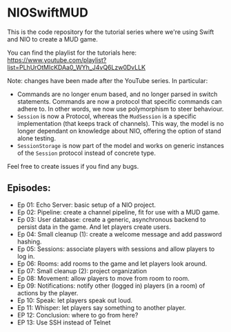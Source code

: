 # NIOSwiftMUD

This is the code repository for the tutorial series where we're using Swift and NIO to create a MUD game.

You can find the playlist for the tutorials here: https://www.youtube.com/playlist?list=PLhUrOtMlcKDAa0_WYh_J4vQ6Lzw0DvLLK 

Note: changes have been made after the YouTube series. In particular:
* Commands are no longer enum based, and no longer parsed in switch statements. Commands are now a protocol that specific commands can adhere to. In other words, we now use polymorphism to steer behaviour.
* `Session` is now a Protocol, whereas the `MudSession` is a specific implementation (that keeps track of channels). This way, the model is no longer dependant on knowledge about NIO, offering the option of stand alone testing.
* `SessionStorage` is now part of the model and works on generic instances of the `Session` protocol instead of concrete type.   

Feel free to create issues if you find any bugs.

## Episodes:

* Ep 01: Echo Server: basic setup of a NIO project.
* Ep 02: Pipeline: create a channel pipeline, fit for use with a MUD game.
* Ep 03: User database: create a generic, asynchronous backend to persist data in the game. And let players create users.
* Ep 04: Small cleanup (1): create a welcome message and add password hashing.
* Ep 05: Sessions: associate players with sessions and allow players to log in.
* Ep 06: Rooms: add rooms to the game and let players look around.
* Ep 07: Small cleanup (2): project organization
* Ep 08: Movement: allow players to move from room to room.
* Ep 09: Notifications: notify other (logged in) players (in a room) of actions by the player.
* Ep 10: Speak: let players speak out loud.
* Ep 11: Whisper: let players say something to another player.
* EP 12: Conclusion: where to go from here?  
* EP 13: Use SSH instead of Telnet